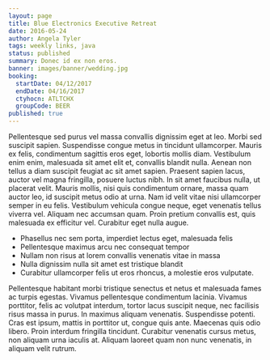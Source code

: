 ```yaml
---
layout: page
title: Blue Electronics Executive Retreat
date: 2016-05-24
author: Angela Tyler
tags: weekly links, java
status: published
summary: Donec id ex non eros.
banner: images/banner/wedding.jpg
booking:
  startDate: 04/12/2017
  endDate: 04/16/2017
  ctyhocn: ATLTCHX
  groupCode: BEER
published: true
---
```

Pellentesque sed purus vel massa convallis dignissim eget at leo. Morbi sed suscipit sapien. Suspendisse congue metus in tincidunt ullamcorper. Mauris ex felis, condimentum sagittis eros eget, lobortis mollis diam. Vestibulum enim enim, malesuada sit amet elit et, convallis blandit nulla. Aenean non tellus a diam suscipit feugiat ac sit amet sapien. Praesent sapien lacus, auctor vel magna fringilla, posuere luctus nibh. In sit amet faucibus nulla, ut placerat velit. Mauris mollis, nisi quis condimentum ornare, massa quam auctor leo, id suscipit metus odio at urna. Nam id velit vitae nisi ullamcorper semper in eu felis. Vestibulum vehicula congue neque, eget venenatis tellus viverra vel. Aliquam nec accumsan quam. Proin pretium convallis est, quis malesuada ex efficitur vel. Curabitur eget nulla augue.

* Phasellus nec sem porta, imperdiet lectus eget, malesuada felis
* Pellentesque maximus arcu nec consequat tempor
* Nullam non risus at lorem convallis venenatis vitae in massa
* Nulla dignissim nulla sit amet est tristique blandit
* Curabitur ullamcorper felis ut eros rhoncus, a molestie eros vulputate.

Pellentesque habitant morbi tristique senectus et netus et malesuada fames ac turpis egestas. Vivamus pellentesque condimentum lacinia. Vivamus porttitor, felis ac volutpat interdum, tortor lacus suscipit neque, nec facilisis risus massa in purus. In maximus aliquam venenatis. Suspendisse potenti. Cras est ipsum, mattis in porttitor ut, congue quis ante. Maecenas quis odio libero. Proin interdum fringilla tincidunt. Curabitur venenatis cursus metus, non aliquam urna iaculis at. Aliquam laoreet quam non nunc venenatis, in aliquam velit rutrum.
